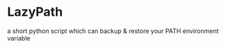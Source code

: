 LazyPath
========

a short python script which can backup &amp; restore your PATH environment variable